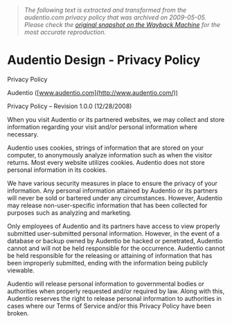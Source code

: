 > *The following text is extracted and transformed from the audentio.com privacy policy that was archived on 2009-05-05. Please check the [original snapshot on the Wayback Machine](https://web.archive.org/web/20090505033355id_/http%3A//www.audentio.com/privacypolicy) for the most accurate reproduction.*

# Audentio Design - Privacy Policy

Privacy Policy

Audentio ([www.audentio.com](http://www.audentio.com/))

Privacy Policy – Revision 1.0.0 (12/28/2008)

When you visit Audentio or its partnered websites, we may collect and store information regarding your visit and/or personal information where necessary.

Audentio uses cookies, strings of information that are stored on your computer, to anonymously analyze information such as when the visitor returns. Most every website utilizes cookies. Audentio does not store personal information in its cookies.

We have various security measures in place to ensure the privacy of your information. Any personal information attained by Audentio or its partners will never be sold or bartered under any circumstances. However, Audentio may release non-user-specific information that has been collected for purposes such as analyzing and marketing.

Only employees of Audentio and its partners have access to view properly submitted user-submitted personal information. However, in the event of a database or backup owned by Audentio be hacked or penetrated, Audentio cannot and will not be held responsible for the occurrence. Audentio cannot be held responsible for the releasing or attaining of information that has been improperly submitted, ending with the information being publicly viewable.

Audentio will release personal information to governmental bodies or authorities when properly requested and/or required by law. Along with this, Audentio reserves the right to release personal information to authorities in cases where our Terms of Service and/or this Privacy Policy have been broken.
